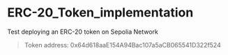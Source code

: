 # ERC-20_Token_implementation

Test deploying an ERC-20 token on Sepolia Network

> Token address: 0x64d618aaE154A94Bac107a5aCB065541D322f524
